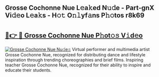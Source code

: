 ## Grosse Cochonne Nue L𝚎a𝚔ed N𝚞𝚍e - Part-gnX Vi𝚍𝚎o L𝚎a𝚔s - H𝚘𝚝 O𝚗𝚕yf𝚊ns P𝚑𝚘tos r8k69

# <h2><a href="http://kf5us6.oniu.top/?m=Grosse+Cochonne+Nue">🔗👉 🔴 Grosse Cochonne Nue P𝚑ot𝚘𝚜 V𝚒d𝚎o</a></h2>

[![Grosse Cochonne Nue Nu𝚍e𝚜](https://i.imgur.com/0qMVB7G.gif)](http://kf5us6.oniu.top/?m=Grosse+Cochonne+Nue)
Virtual performer and multimedia artist Grosse Cochonne Nue, recognized for distributing dance and lifestyle inspiration through trending choreographies and brief films. Inspiring teacher Grosse Cochonne Nue, recognized for their ability to inspire and educate their students.  
